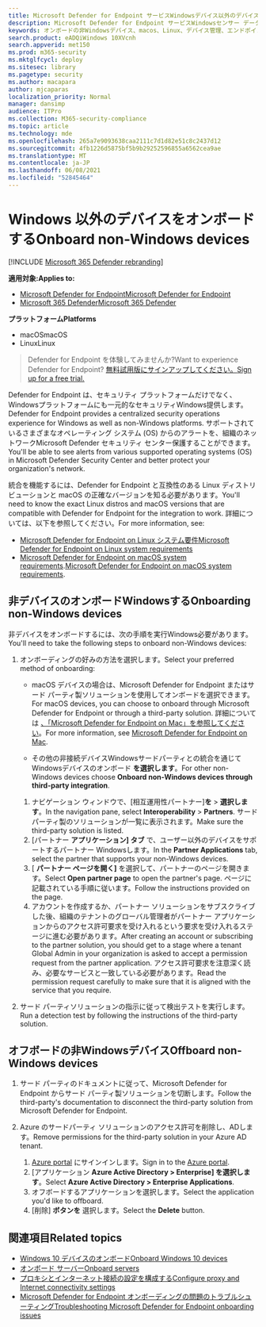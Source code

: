 ```yaml
---
title: Microsoft Defender for Endpoint サービスWindowsデバイス以外のデバイスをオンボードする
description: Microsoft Defender for Endpoint サービスWindowsセンサー データを送信できるよう、デバイス以外のデバイスを構成します。
keywords: オンボードの非Windowsデバイス、macos、Linux、デバイス管理、エンドポイント デバイス用 Microsoft Defender の構成
search.product: eADQiWindows 10XVcnh
search.appverid: met150
ms.prod: m365-security
ms.mktglfcycl: deploy
ms.sitesec: library
ms.pagetype: security
ms.author: macapara
author: mjcaparas
localization_priority: Normal
manager: dansimp
audience: ITPro
ms.collection: M365-security-compliance
ms.topic: article
ms.technology: mde
ms.openlocfilehash: 265a7e9093638caa2111c7d1d82e51c8c2437d12
ms.sourcegitcommit: 4fb1226d5875bf5b9b29252596855a6562cea9ae
ms.translationtype: MT
ms.contentlocale: ja-JP
ms.lasthandoff: 06/08/2021
ms.locfileid: "52845464"
---
```

# <a name="onboard-non-windows-devices"></a><span data-ttu-id="3eac5-104">Windows 以外のデバイスをオンボードする</span><span class="sxs-lookup"><span data-stu-id="3eac5-104">Onboard non-Windows devices</span></span>

[!INCLUDE [Microsoft 365 Defender rebranding](../../includes/microsoft-defender.md)]


<span data-ttu-id="3eac5-105">**適用対象:**</span><span class="sxs-lookup"><span data-stu-id="3eac5-105">**Applies to:**</span></span>
- [<span data-ttu-id="3eac5-106">Microsoft Defender for Endpoint</span><span class="sxs-lookup"><span data-stu-id="3eac5-106">Microsoft Defender for Endpoint</span></span>](https://go.microsoft.com/fwlink/p/?linkid=2154037)
- [<span data-ttu-id="3eac5-107">Microsoft 365 Defender</span><span class="sxs-lookup"><span data-stu-id="3eac5-107">Microsoft 365 Defender</span></span>](https://go.microsoft.com/fwlink/?linkid=2118804)

<span data-ttu-id="3eac5-108">**プラットフォーム**</span><span class="sxs-lookup"><span data-stu-id="3eac5-108">**Platforms**</span></span>
- <span data-ttu-id="3eac5-109">macOS</span><span class="sxs-lookup"><span data-stu-id="3eac5-109">macOS</span></span>
- <span data-ttu-id="3eac5-110">Linux</span><span class="sxs-lookup"><span data-stu-id="3eac5-110">Linux</span></span>

><span data-ttu-id="3eac5-111">Defender for Endpoint を体験してみませんか?</span><span class="sxs-lookup"><span data-stu-id="3eac5-111">Want to experience Defender for Endpoint?</span></span> [<span data-ttu-id="3eac5-112">無料試用版にサインアップしてください。</span><span class="sxs-lookup"><span data-stu-id="3eac5-112">Sign up for a free trial.</span></span>](https://www.microsoft.com/microsoft-365/windows/microsoft-defender-atp?ocid=docs-wdatp-nonwindows-abovefoldlink) 

<span data-ttu-id="3eac5-113">Defender for Endpoint は、セキュリティ プラットフォームだけでなく、Windowsプラットフォームにも一元的なセキュリティWindows提供します。</span><span class="sxs-lookup"><span data-stu-id="3eac5-113">Defender for Endpoint provides a centralized security operations experience for Windows as well as non-Windows platforms.</span></span> <span data-ttu-id="3eac5-114">サポートされているさまざまなオペレーティング システム (OS) からのアラートを、組織のネットワークMicrosoft Defender セキュリティ センター保護することができます。</span><span class="sxs-lookup"><span data-stu-id="3eac5-114">You'll be able to see alerts from various supported operating systems (OS) in Microsoft Defender Security Center and better protect your organization's network.</span></span> 

<span data-ttu-id="3eac5-115">統合を機能するには、Defender for Endpoint と互換性のある Linux ディストリビューションと macOS の正確なバージョンを知る必要があります。</span><span class="sxs-lookup"><span data-stu-id="3eac5-115">You'll need to know the exact Linux distros and macOS versions that are compatible with Defender for Endpoint for the integration to work.</span></span> <span data-ttu-id="3eac5-116">詳細については、以下を参照してください。</span><span class="sxs-lookup"><span data-stu-id="3eac5-116">For more information, see:</span></span>
- [<span data-ttu-id="3eac5-117">Microsoft Defender for Endpoint on Linux システム要件</span><span class="sxs-lookup"><span data-stu-id="3eac5-117">Microsoft Defender for Endpoint on Linux system requirements</span></span>](microsoft-defender-endpoint-linux.md#system-requirements)  
- <span data-ttu-id="3eac5-118">[Microsoft Defender for Endpoint on macOS system requirements](microsoft-defender-endpoint-mac.md#system-requirements).</span><span class="sxs-lookup"><span data-stu-id="3eac5-118">[Microsoft Defender for Endpoint on macOS system requirements](microsoft-defender-endpoint-mac.md#system-requirements).</span></span>

## <a name="onboarding-non-windows-devices"></a><span data-ttu-id="3eac5-119">非デバイスのオンボードWindowsする</span><span class="sxs-lookup"><span data-stu-id="3eac5-119">Onboarding non-Windows devices</span></span>
<span data-ttu-id="3eac5-120">非デバイスをオンボードするには、次の手順を実行Windows必要があります。</span><span class="sxs-lookup"><span data-stu-id="3eac5-120">You'll need to take the following steps to onboard non-Windows devices:</span></span>
1. <span data-ttu-id="3eac5-121">オンボーディングの好みの方法を選択します。</span><span class="sxs-lookup"><span data-stu-id="3eac5-121">Select your preferred method of onboarding:</span></span>

   - <span data-ttu-id="3eac5-122">macOS デバイスの場合は、Microsoft Defender for Endpoint またはサード パーティ製ソリューションを使用してオンボードを選択できます。</span><span class="sxs-lookup"><span data-stu-id="3eac5-122">For macOS devices, you can choose to onboard through Microsoft Defender for Endpoint or through a third-party solution.</span></span> <span data-ttu-id="3eac5-123">詳細については [、「Microsoft Defender for Endpoint on Mac」を参照してください](/microsoft-365/security/defender-endpoint/microsoft-defender-endpoint-mac)。</span><span class="sxs-lookup"><span data-stu-id="3eac5-123">For more information, see [Microsoft Defender for Endpoint on Mac](/microsoft-365/security/defender-endpoint/microsoft-defender-endpoint-mac).</span></span>

   - <span data-ttu-id="3eac5-124">その他の非接続デバイスWindowsサードパーティとの統合を通じてWindowsデバイスのオンボード **を選択します**。</span><span class="sxs-lookup"><span data-stu-id="3eac5-124">For other non-Windows devices choose **Onboard non-Windows devices through third-party integration**.</span></span>   
    1. <span data-ttu-id="3eac5-125">ナビゲーション ウィンドウで、[相互運用性パートナー]**を**  >  **選択します**。</span><span class="sxs-lookup"><span data-stu-id="3eac5-125">In the navigation pane, select **Interoperability** > **Partners**.</span></span> <span data-ttu-id="3eac5-126">サード パーティ製のソリューションが一覧に表示されます。</span><span class="sxs-lookup"><span data-stu-id="3eac5-126">Make sure the third-party solution is listed.</span></span>
    2. <span data-ttu-id="3eac5-127">[パートナー **アプリケーション] タブ** で、ユーザー以外のデバイスをサポートするパートナー Windowsします。</span><span class="sxs-lookup"><span data-stu-id="3eac5-127">In the **Partner Applications** tab, select the partner that supports your non-Windows devices.</span></span>
    3. <span data-ttu-id="3eac5-128">[ **パートナー ページを開く]** を選択して、パートナーのページを開きます。</span><span class="sxs-lookup"><span data-stu-id="3eac5-128">Select **Open partner page** to open the partner's page.</span></span> <span data-ttu-id="3eac5-129">ページに記載されている手順に従います。</span><span class="sxs-lookup"><span data-stu-id="3eac5-129">Follow the instructions provided on the page.</span></span>
    4. <span data-ttu-id="3eac5-130">アカウントを作成するか、パートナー ソリューションをサブスクライブした後、組織のテナントのグローバル管理者がパートナー アプリケーションからのアクセス許可要求を受け入れるという要求を受け入れるステージに進む必要があります。</span><span class="sxs-lookup"><span data-stu-id="3eac5-130">After creating an account or subscribing to the partner solution, you should get to a stage where a tenant Global Admin in your organization is asked to accept a permission request from the partner application.</span></span> <span data-ttu-id="3eac5-131">アクセス許可要求を注意深く読み、必要なサービスと一致している必要があります。</span><span class="sxs-lookup"><span data-stu-id="3eac5-131">Read the permission request carefully to make sure that it is aligned with the service that you require.</span></span> 

        
2. <span data-ttu-id="3eac5-132">サード パーティソリューションの指示に従って検出テストを実行します。</span><span class="sxs-lookup"><span data-stu-id="3eac5-132">Run a detection test by following the instructions of the third-party solution.</span></span>

## <a name="offboard-non-windows-devices"></a><span data-ttu-id="3eac5-133">オフボードの非Windowsデバイス</span><span class="sxs-lookup"><span data-stu-id="3eac5-133">Offboard non-Windows devices</span></span>

1. <span data-ttu-id="3eac5-134">サード パーティのドキュメントに従って、Microsoft Defender for Endpoint からサード パーティ製ソリューションを切断します。</span><span class="sxs-lookup"><span data-stu-id="3eac5-134">Follow the third-party's documentation to disconnect the third-party solution from Microsoft Defender for Endpoint.</span></span>

2. <span data-ttu-id="3eac5-135">Azure のサードパーティ ソリューションのアクセス許可を削除し、ADします。</span><span class="sxs-lookup"><span data-stu-id="3eac5-135">Remove permissions for the third-party solution in your Azure AD tenant.</span></span>
   1. <span data-ttu-id="3eac5-136">[Azure portal](https://portal.azure.com) にサインインします。</span><span class="sxs-lookup"><span data-stu-id="3eac5-136">Sign in to the [Azure portal](https://portal.azure.com).</span></span>
   2. <span data-ttu-id="3eac5-137">[アプリケーション **Azure Active Directory > Enterprise] を選択します**。</span><span class="sxs-lookup"><span data-stu-id="3eac5-137">Select **Azure Active Directory > Enterprise Applications**.</span></span>
   3. <span data-ttu-id="3eac5-138">オフボードするアプリケーションを選択します。</span><span class="sxs-lookup"><span data-stu-id="3eac5-138">Select the application you'd like to offboard.</span></span>
   4. <span data-ttu-id="3eac5-139">[削除] **ボタンを** 選択します。</span><span class="sxs-lookup"><span data-stu-id="3eac5-139">Select the **Delete** button.</span></span>


## <a name="related-topics"></a><span data-ttu-id="3eac5-140">関連項目</span><span class="sxs-lookup"><span data-stu-id="3eac5-140">Related topics</span></span>
- [<span data-ttu-id="3eac5-141">Windows 10 デバイスのオンボード</span><span class="sxs-lookup"><span data-stu-id="3eac5-141">Onboard Windows 10 devices</span></span>](configure-endpoints.md)
- [<span data-ttu-id="3eac5-142">オンボード サーバー</span><span class="sxs-lookup"><span data-stu-id="3eac5-142">Onboard servers</span></span>](configure-server-endpoints.md)
- [<span data-ttu-id="3eac5-143">プロキシとインターネット接続の設定を構成する</span><span class="sxs-lookup"><span data-stu-id="3eac5-143">Configure proxy and Internet connectivity settings</span></span>](configure-proxy-internet.md)
- [<span data-ttu-id="3eac5-144">Microsoft Defender for Endpoint オンボーディングの問題のトラブルシューティング</span><span class="sxs-lookup"><span data-stu-id="3eac5-144">Troubleshooting Microsoft Defender for Endpoint onboarding issues</span></span>](troubleshoot-onboarding.md)
